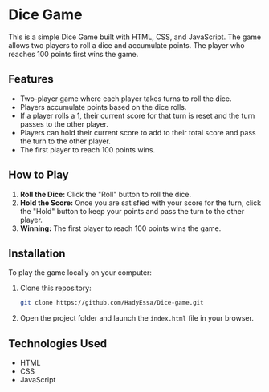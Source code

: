# Dice Game

This is a simple Dice Game built with HTML, CSS, and JavaScript. The game allows two players to roll a dice and accumulate points. The player who reaches 100 points first wins the game.

## Features

- Two-player game where each player takes turns to roll the dice.
- Players accumulate points based on the dice rolls.
- If a player rolls a 1, their current score for that turn is reset and the turn passes to the other player.
- Players can hold their current score to add to their total score and pass the turn to the other player.
- The first player to reach 100 points wins.

## How to Play

1. **Roll the Dice:** Click the "Roll" button to roll the dice.
2. **Hold the Score:** Once you are satisfied with your score for the turn, click the "Hold" button to keep your points and pass the turn to the other player.
3. **Winning:** The first player to reach 100 points wins the game.

## Installation

To play the game locally on your computer:

1. Clone this repository:
    ```bash
    git clone https://github.com/HadyEssa/Dice-game.git
    ```
2. Open the project folder and launch the `index.html` file in your browser.

## Technologies Used

- HTML
- CSS
- JavaScript

